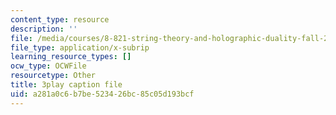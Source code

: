 ```yaml
---
content_type: resource
description: ''
file: /media/courses/8-821-string-theory-and-holographic-duality-fall-2014/a281a0c6b7be523426bc85c05d193bcf_1pkoBetgo7s.srt
file_type: application/x-subrip
learning_resource_types: []
ocw_type: OCWFile
resourcetype: Other
title: 3play caption file
uid: a281a0c6-b7be-5234-26bc-85c05d193bcf
---
```

